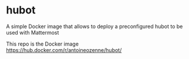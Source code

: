 # hubot
A simple Docker image that allows to deploy a preconfigured hubot to be used with Mattermost

This repo is the Docker image https://hub.docker.com/r/antoineozenne/hubot/
